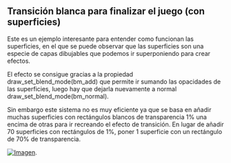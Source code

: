 ## Transición blanca para finalizar el juego (con superficies)

Este es un ejemplo interesante para entender como funcionan las superficies, en el que se puede observar que las superficies son una especie de capas dibujables que podemos ir superponiendo para crear efectos.

El efecto se consigue gracias a la propiedad draw_set_blend_mode(bm_add) que permite ir sumando las opacidades de las superficies, luego hay que dejarla nuevamente a normal draw_set_blend_mode(bm_normal).

Sin embargo este sistema no es muy eficiente ya que se basa en añadir muchas superficies con rectángulos blancos de transparencia 1% una encima de otras para ir recreando el efecto de transición. En lugar de añadir 70 superficies con rectángulos de 1%, poner 1 superficie con un rectángulo de 70% de transparencia.

[![Imagen](https://github.com/hcosta/referencia-gml/raw/master/aprendizaje/basicos/20_transicion_blanca_de_final_de_juego.gmx/captura.png)](https://github.com/hcosta/referencia-gml/raw/master/aprendizaje/basicos/20_transicion_blanca_de_final_de_juego.gmx/captura.png).
